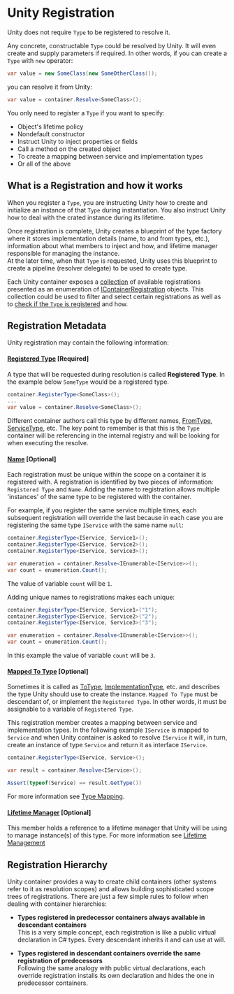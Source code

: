 # Unity Registration
Unity does not require `Type` to be registered to resolve it. 

Any concrete, constructable `Type` could be resolved by Unity. It will even create and supply parameters if required. In other words, if you can create a `Type` with `new` operator:
```C#
var value = new SomeClass(new SomeOtherClass());
```
you can resolve it from Unity:
```C#
var value = container.Resolve<SomeClass>();
```

You only need to register a `Type` if you want to specify:

* Object's lifetime policy
* Nondefault constructor 
* Instruct Unity to inject properties or fields
* Call a method on the created object
* To create a mapping between service and implementation types
* Or all of the above

## What is a Registration and how it works
When you register a `Type`, you are instructing Unity how to create and initialize an instance of that `Type` during instantiation. You also instruct Unity how to deal with the crated instance during its lifetime.

Once registration is complete, Unity creates a blueprint of the type factory where it stores implementation details (name, to and from types, etc.), information about what members to inject and how, and lifetime manager responsible for managing the instance. <br>
At the later time, when that `Type` is requested, Unity uses this blueprint to create a pipeline (resolver delegate) to be used to create type. 

Each Unity container exposes a [collection](xref:Unity.IUnityContainer#Unity_IUnityContainer_Registrations) of available registrations presented as an enumeration of [IContainerRegistration](xref:Unity.IContainerRegistration) objects. This collection could be used to filter and select certain registrations as well as to [check if the `Type` is registered](xref:#Unity.IUnityContainer#Unity_IUnityContainer_IsRegistered_System_Type_System_String_) and how.

## Registration Metadata
Unity registration may contain the following information:

#### [Registered Type](xref:Unity.IContainerRegistration#Unity_IContainerRegistration_RegisteredType) [Required]
A type that will be requested during resolution is called **Registered Type**. In the example below `SomeType` would be a registered type. 
```C#
container.RegisterType<SomeClass>();
...
var value = container.Resolve<SomeClass>();
```
Different container authors call this type by different names, [FromType](https://docs.microsoft.com/en-us/previous-versions/msp-n-p/ee650974(v%3dpandp.10)), [ServiceType](https://docs.microsoft.com/en-us/dotnet/api/microsoft.extensions.dependencyinjection.servicedescriptor.servicetype), etc. The key point to remember is that this is the `Type` container will be referencing in the internal registry and will be looking for when executing the resolve.

#### [Name](xref:Unity.IContainerRegistration#Unity_IContainerRegistration_Name) [Optional]
Each registration must be unique within the scope on a container it is registered with. A registration is identified by two pieces of information: `Registered Type` and `Name`. 
Adding the name to registration allows multiple 'instances' of the same type to be registered with the container. 

For example, if you register the same service multiple times, each subsequent registration will override the last because in each case you are registering the same type `IService` with the same name `null`:
```C#
container.RegisterType<IService, Service1>();
container.RegisterType<IService, Service2>();
container.RegisterType<IService, Service3>();

var enumeration = container.Resolve<IEnumerable<IService>>();
var count = enumeration.Count();
```
The value of variable `count` will be `1`. 

Adding unique names to registrations makes each unique:
```C#
container.RegisterType<IService, Service1>("1");
container.RegisterType<IService, Service2>("2");
container.RegisterType<IService, Service3>("3");

var enumeration = container.Resolve<IEnumerable<IService>>();
var count = enumeration.Count();
```
In this example the value of variable `count` will be `3`. 

#### [Mapped To Type](xref:Unity.IContainerRegistration#Unity_IContainerRegistration_MappedToType) [Optional]
Sometimes it is called as [ToType](https://docs.microsoft.com/en-us/previous-versions/msp-n-p/ee650974(v%3dpandp.10)), [ImplementationType](https://docs.microsoft.com/en-us/dotnet/api/microsoft.extensions.dependencyinjection.servicedescriptor.implementationtype), etc. and describes the type Unity should use to create the instance. 
`Mapped To Type` must be descendant of, or implement the `Registered Type`. In other words, it must be assignable to a variable of `Registered Type`. 

This registration member creates a mapping between service and implementation types. In the following example `IService` is mapped to `Service` and when Unity container is asked to resolve `IService` it will, in turn, create an instance of type `Service` and return it as interface `IService`.
```C#
container.RegisterType<IService, Service>();

var result = container.Resolve<IService>();

Assert(typeof(Service) == result.GetType())
```
For more information see [Type Mapping](mapping.md). 

#### [Lifetime Manager](xref:Unity.IContainerRegistration#Unity_IContainerRegistration_LifetimeManager) [Optional]
This member holds a reference to a lifetime manager that Unity will be using to manage instance(s) of this type. For more information see [Lifetime Management](../lifetime/lifetime.md) 

## Registration Hierarchy
Unity container provides a way to create child containers (other systems refer to it as resolution scopes) and allows building sophisticated scope trees of registrations. There are just a few simple rules to follow when dealing with container hierarchies:

* **Types registered in predecessor containers always available in descendant containers**<br>
This is a very simple concept, each registration is like a public virtual declaration in C# types. Every descendant inherits it and can use at will.

* **Types registered in descendant containers override the same registration of predecessors**<br>
Following the same analogy with public virtual declarations, each override registration installs its own declaration and hides the one in predecessor containers.